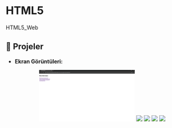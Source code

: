 # HTML5
HTML5_Web

## 📁 **Projeler**

- **Ekran Görüntüleri:**
<div align="center">
  <img src="./photos/Anasayfa.png" width="250"/>
  <img src="./todo_sqlite/app_screenshot/Screenshot_1723979305.png" width="250"/>
  <img src="./todo_sqlite/app_screenshot/Screenshot_1723979352.png" width="250"/>
  <img src="./todo_sqlite/app_screenshot/Screenshot_1723979362.png" width="250"/>
  <img src="./todo_sqlite/app_screenshot/Screenshot_1723979365.png" width="250"/>
</div>
